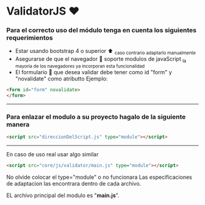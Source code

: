 # ValidatorJS ❤

### Para el correcto uso del módulo tenga en cuenta los siguientes requerimientos

 * Estar usando bootstrap 4  o superior ⬆ <sub>caso contrario adaptarlo manualmente</sub>
 * Asegurarse de que el navegador 🚣 soporte modulos de javaScript <sub>la mayoria de los navegadores ya incorporan esta funcionalidad</sub>
 * El formulario 📑  que desea validar debe tener como id "form" y "novalidate" como atributto
 Ejemplo: 
 ```HTML
 <form id="form" novalidate>
 </form>
 ```
 --------------
  ### Para enlazar el modulo a su proyecto hagalo de la siguiente manera

 ```HTML
 <script src="direccionDelScript.js" type="module"></script>
```
----
En caso de uso real usar algo similar
```HTML
<script src="core/js/validator/main.js" type="module"></script>
 ```

 No olvide colocar el type="module" o no funcionara
 Las especificaciones de adaptacion las encontrara dentro de cada archivo.
 
 EL archivo principal del modulo es "__main.js__".
